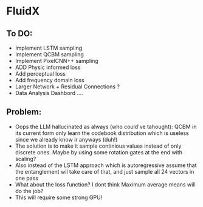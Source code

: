 # FluidX


## To DO:
- Implement LSTM sampling
- Implement QCBM sampling
- Implement PixelCNN++ sampling
- ADD Physic informed loss
- Add perceptual loss
- Add frequency domain loss
- Larger Network + Residual Connections ?
- Data Analysis Dashbord ....

## Problem:
- Oops the LLM hallucinated as always (who could've tahought): QCBM in its current form only learn the codebook distribution which is useless since we already know ir anyways (duh!)
- The solution is to make it sample continious values instead of only discrete ones. Maybe by using some rotation gates at the end with scaling?
- Also instead of the LSTM approach which is autoregressive assume that the entanglement wil take care of that, and just sample all 24 vectors in one pass
- What about the loss function? I dont think Maximum average means will do the job?
- This will require some strong GPU!

